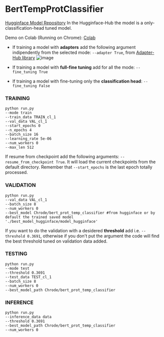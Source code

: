 # BertTempProtClassifier


[Hugginface Model Repository](https://huggingface.co/Chrode/bert_prot_temp_classifier) 
In the Hugginface-Hub the model is a only-classification-head tuned model. 


Demo on Colab (Running on Chrome): [Colab](https://colab.research.google.com/drive/19OPKXZJTO2ofd6_agS1nAj9-OSYZVz87?usp=sharing) 



* If training a model with **adapters** add the following argument indipendently from the selected mode: `--adapter True`, from [Adapter-Hub library](https://adapterhub.ml/) ![image](https://user-images.githubusercontent.com/61243245/177858361-b3d6b33e-f675-4eb0-834e-96c3933ed776.png)

* If training a model with **full-fine tuning** add for all the mode: `--fine_tuning True`


* If training a model with fine-tuning only the **classification head**: `--fine_tuning False`


###  TRAINING

```
python run.py 
--mode train
--train_data TRAIN_cl_1 
--val_data VAL_cl_1 
--start_epochs 0 
--n_epochs 4 
--batch_size 16 
--learning_rate 5e-06 
--num_workers 0
--max_len 512 
```
If resume from checkpoint add the following arguments: `--resume_from_checkpoint True`. It will load the current checkpoints from the default directory.
Remember that `--start_epochs` is the last epoch totally processed.

### VALIDATION 

```
python run.py
--val_data VAL_cl_1
--batch_size 8
--num_workers 0
--best_model Chrode/bert_prot_temp_classifier #from hugginface or by default the trained saved model './best_model_hugginface/model_hugginface'
```

If you want to do the validation with a desidered **threshold** add i.e. `--threshold 0.3691`, otherwise if you don't put the argument the code will find the best threshold tuned on validation data added.



### TESTING

```
python run.py
--mode test 
--threshold 0.3691 
--test_data TEST_cl_1 
--batch_size 8 
--num_workers 0
--best_model_path Chrode/bert_prot_temp_classifier
```

### INFERENCE 

```
python run.py
--inference_data data
--threshold 0.3691
--best_model_path Chrode/bert_prot_temp_classifier
--num_workers 0 
```



